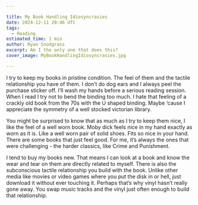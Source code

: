 ```yaml
---

title: My Book Handling Idiosyncrasies
date: 2024-12-11 20:46 UTC
tags: 
  - Reading
estimated_time: 1 min
author: Ryan Snodgrass
excerpt: Am I the only one that does this?
cover_image: MyBookHandlingIdiosyncrasies.jpg

---
```


I try to keep my books in pristine condition. The feel of them and the tactile relationship you have of them. I don’t do dog ears and I always peel the purchase sticker off. I’ll wash my hands before a serious reading session. When I read I try not to bend the binding too much. I hate that feeling of a crackly old book from the 70s with the U shaped binding. Maybe ‘cause I appreciate the symmetry of a well stocked victorian library. 

You might be surprised to know that as much as I try to keep them nice, I like the feel of a well worn book.
Moby dick feels nice in my hand exactly as worn as it is. Like a well worn pair of solid shoes. Fits so nice in your hand. There are some books that just feel good. For me, it’s always the ones that were challenging - the harder classics, like Crime and Punishment. 

I tend to buy my books new. That means I can look at a book and know the wear and tear on them are directly related to myself.
There is also the subconscious tactile relationship you build with the book. Unlike other media like movies or video games where you put the disk in or hell, just download it without ever touching it. Perhaps that’s why vinyl hasn’t really gone away. You swap music tracks and the vinyl just often enough to build that relationship.
